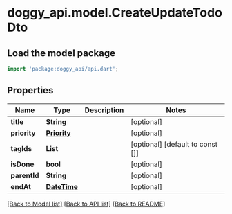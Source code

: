 # doggy_api.model.CreateUpdateTodoDto

## Load the model package
```dart
import 'package:doggy_api/api.dart';
```

## Properties
Name | Type | Description | Notes
------------ | ------------- | ------------- | -------------
**title** | **String** |  | [optional] 
**priority** | [**Priority**](Priority.md) |  | [optional] 
**tagIds** | **List<String>** |  | [optional] [default to const []]
**isDone** | **bool** |  | [optional] 
**parentId** | **String** |  | [optional] 
**endAt** | [**DateTime**](DateTime.md) |  | [optional] 

[[Back to Model list]](../README.md#documentation-for-models) [[Back to API list]](../README.md#documentation-for-api-endpoints) [[Back to README]](../README.md)


